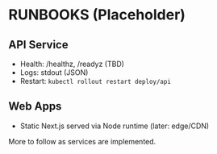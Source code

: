 # RUNBOOKS (Placeholder)

## API Service
- Health: /healthz, /readyz (TBD)
- Logs: stdout (JSON)
- Restart: `kubectl rollout restart deploy/api`

## Web Apps
- Static Next.js served via Node runtime (later: edge/CDN)

More to follow as services are implemented.

